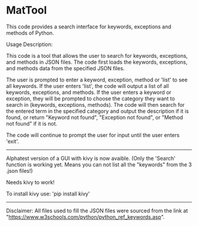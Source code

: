 # MatTool
This code provides a search interface for keywords, exceptions and methods of Python.


Usage Description:

This code is a tool that allows the user to search for keywords, exceptions, and methods in JSON files. The code first loads the keywords, exceptions, and methods data from the specified JSON files.

The user is prompted to enter a keyword, exception, method or 'list' to see all keywords. If the user enters 'list', the code will output a list of all keywords, exceptions, and methods. If the user enters a keyword or exception, they will be prompted to choose the category they want to search in (keywords, exceptions, methods). The code will then search for the entered term in the specified category and output the description if it is found, or return "Keyword not found", "Exception not found", or "Method not found" if it is not.

The code will continue to prompt the user for input until the user enters 'exit'.

------------------------------------------------------
Alphatest version of a GUI with kivy is now avaible.
(Only the 'Search' function is working yet. Means you can not list all the "keywords" from the 3 .json files!)

Needs kivy to work!

To install kivy use:
'pip install kivy'

------------------------------------------------------

Disclaimer:
All files used to fill the JSON files were sourced from the link at "https://www.w3schools.com/python/python_ref_keywords.asp".
